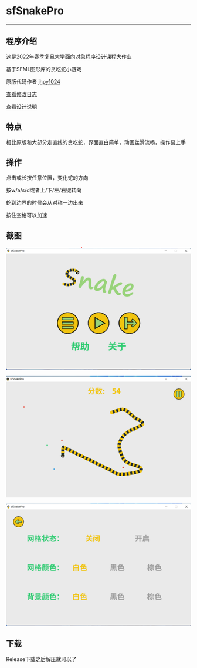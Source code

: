 # sfSnakePro

---

## 程序介绍

这是2022年春季复旦大学面向对象程序设计课程大作业

基于SFML图形库的贪吃蛇小游戏

原版代码作者 [jhpy1024](https://github.com/jhpy1024/sfSnake)

[查看修改日志](doc/ChangeLog.md)

[查看设计说明](doc/贪吃蛇游戏设计说明.md)

## 特点

相比原版和大部分走直线的贪吃蛇，界面直白简单，动画丝滑流畅，操作易上手

## 操作

点击或长按任意位置，变化蛇的方向

按w/a/s/d或者上/下/左/右键转向

蛇到边界的时候会从对称一边出来

按住空格可以加速

## 截图

![MenuScreenShot](doc/image/MenuScreenShot.png "游戏彩蛋截图")

![GameScreenShot](doc/image/GameScreenShot.png "游戏主界面截图")

![OptionScreenShot](doc/image/OptionScreenShot.png)

## 下载

Release下载之后解压就可以了
